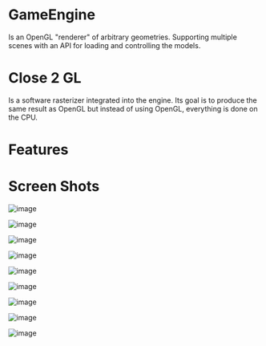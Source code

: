 # GameEngine

Is an OpenGL "renderer" of arbitrary geometries.
Supporting multiple scenes with an API for loading and controlling the models.

# Close 2 GL

Is a software rasterizer integrated into the engine.
Its goal is to produce the same result as OpenGL but instead of using OpenGL, everything is done on the CPU.

# Features

# Screen Shots

![image](https://github.com/lucaszm7/GameEngine/assets/42661760/0ba4179c-0127-40a5-ad38-887b9f384489)

![image](https://github.com/lucaszm7/GameEngine/assets/42661760/6fa72d1f-2fc4-455c-b68e-05761516bf8f)

![image](https://github.com/lucaszm7/GameEngine/assets/42661760/25765abf-add7-4bf2-91ee-67804b134e1a)

![image](https://github.com/lucaszm7/GameEngine/assets/42661760/3a7472d6-2fb9-44cc-b03a-32d4f16d6464)

![image](https://github.com/lucaszm7/GameEngine/assets/42661760/c3b897bb-d0a6-46f2-86e3-9437df876780)

![image](https://github.com/lucaszm7/GameEngine/assets/42661760/4ac1222f-7b93-4f96-936f-336803f4c80f)

![image](https://github.com/lucaszm7/GameEngine/assets/42661760/bdbd3a72-1039-4317-a635-88b5b5d40699)

![image](https://github.com/lucaszm7/GameEngine/assets/42661760/5df251ea-cc56-42a3-b62a-fcae066d16e1)

![image](https://github.com/lucaszm7/GameEngine/assets/42661760/3082f5bb-53f7-431c-9766-151d90e48cd0)

